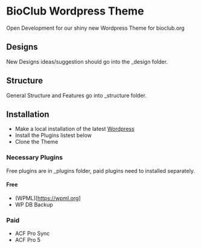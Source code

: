 # BioClub Wordpress Theme

Open Development for our shiny new Wordpress Theme for bioclub.org

## Designs

New Designs ideas/suggestion should go into the \_design folder.

## Structure

General Structure and Features go into \_structure folder.

## Installation

- Make a local installation of the latest [Wordpress](http://wordpress.org)
- Install the Plugins listest below
- Clone the Theme

### Necessary Plugins
Free plugins are in \_plugins folder, paid plugins need to installed separately.

#### Free
* (WPML)[https://wpml.org]
* WP DB Backup

### Paid
* ACF Pro Sync
* ACF Pro 5

